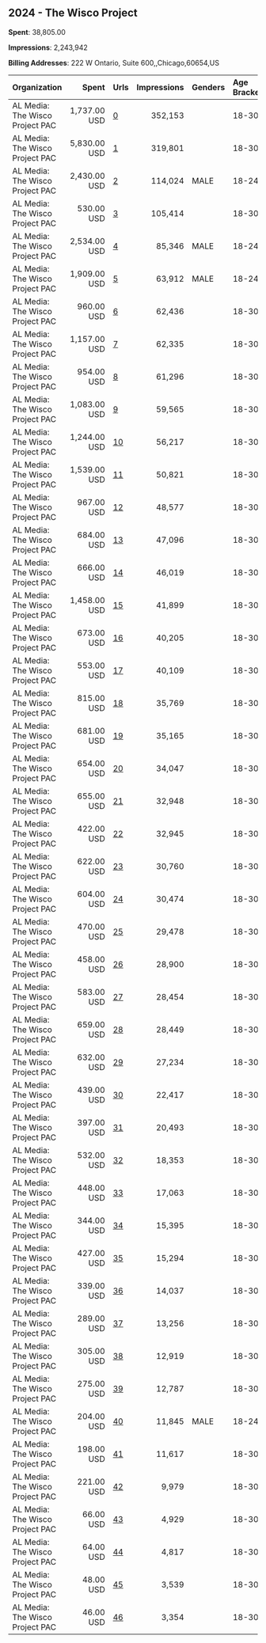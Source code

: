 ## 2024 - The Wisco Project 
**Spent**: 38,805.00

**Impressions**: 2,243,942

**Billing Addresses**: 222 W Ontario, Suite 600,,Chicago,60654,US

|Organization|Spent|Urls|Impressions|Genders|Age Brackets|Country Codes|
|:---|---:|:---|---:|:---|:---|:---|
|AL Media: The Wisco Project PAC|1,737.00 USD|[0](https://www.snap.com/political-ads/asset/15ae72dfdd1dbbe44e48f4096de6785da478407a037b15c89e87eb8e6b43c589?mediaType=jpeg)|352,153||18-30|united states|
|AL Media: The Wisco Project PAC|5,830.00 USD|[1](https://www.snap.com/political-ads/asset/0010896d9135bb674156991e78ebfd380b94e94f93897b25484cd13d9b09eb34?mediaType=mp4)|319,801||18-30|united states|
|AL Media: The Wisco Project PAC|2,430.00 USD|[2](https://www.snap.com/political-ads/asset/d5d8865c77c94e1a6eae4c485ed3f1b653d2bf280995eef1b675130b812456c8?mediaType=mp4)|114,024|MALE|18-24|united states|
|AL Media: The Wisco Project PAC|530.00 USD|[3](https://www.snap.com/political-ads/asset/15ae72dfdd1dbbe44e48f4096de6785da478407a037b15c89e87eb8e6b43c589?mediaType=jpeg)|105,414||18-30|united states|
|AL Media: The Wisco Project PAC|2,534.00 USD|[4](https://www.snap.com/political-ads/asset/2826f5b991f13425af93d805f06593298bda52c21a5d49b8bbfb085e6a7a61fe?mediaType=mp4)|85,346|MALE|18-24|united states|
|AL Media: The Wisco Project PAC|1,909.00 USD|[5](https://www.snap.com/political-ads/asset/8eed0172f5269b28f919bd220f916ab64d005a8bb8f5ebc68a66a6e59991ce45?mediaType=mp4)|63,912|MALE|18-24|united states|
|AL Media: The Wisco Project PAC|960.00 USD|[6](https://www.snap.com/political-ads/asset/b6b9f58fd351f11c24df1957bd506347f45bd30783707260372fc1a85a4f7f50?mediaType=mp4)|62,436||18-30|united states|
|AL Media: The Wisco Project PAC|1,157.00 USD|[7](https://www.snap.com/political-ads/asset/2c3ec78b25b19c6d7fce29f14576c7ee9c356086750821705f8dc6d980969bfe?mediaType=mp4)|62,335||18-30|united states|
|AL Media: The Wisco Project PAC|954.00 USD|[8](https://www.snap.com/political-ads/asset/2c3ec78b25b19c6d7fce29f14576c7ee9c356086750821705f8dc6d980969bfe?mediaType=mp4)|61,296||18-30|united states|
|AL Media: The Wisco Project PAC|1,083.00 USD|[9](https://www.snap.com/political-ads/asset/b6b9f58fd351f11c24df1957bd506347f45bd30783707260372fc1a85a4f7f50?mediaType=mp4)|59,565||18-30|united states|
|AL Media: The Wisco Project PAC|1,244.00 USD|[10](https://www.snap.com/political-ads/asset/24ba8ab43eca0db21a5f3c5ccf9830c23cd260fee8392623cea99deb3f2415d0?mediaType=mp4)|56,217||18-30|united states|
|AL Media: The Wisco Project PAC|1,539.00 USD|[11](https://www.snap.com/political-ads/asset/bf1fb456bb4777f291cd90e5bf0768be7c6fdaea73d09936c5c67eb18f0198cd?mediaType=mp4)|50,821||18-30|united states|
|AL Media: The Wisco Project PAC|967.00 USD|[12](https://www.snap.com/political-ads/asset/fb77a5552d03d8b77b03d67a054e3f342edd7abaa6503908c1da78b9e21ca6a1?mediaType=mp4)|48,577||18-30|united states|
|AL Media: The Wisco Project PAC|684.00 USD|[13](https://www.snap.com/political-ads/asset/5eb5bc8681d0231838b121a0c9651c74c65d51102a952436d06a301d38905404?mediaType=mp4)|47,096||18-30|united states|
|AL Media: The Wisco Project PAC|666.00 USD|[14](https://www.snap.com/political-ads/asset/69f1030e6375ac46b3f997d36ac7b9d4aa2199037baab10dc7a74eb4db3c5fdc?mediaType=mp4)|46,019||18-30|united states|
|AL Media: The Wisco Project PAC|1,458.00 USD|[15](https://www.snap.com/political-ads/asset/77dc1048b1309eb51b719ca7a58e624c24a24d585f487ab819f7c3a7462cd8e9?mediaType=mov)|41,899||18-30|united states|
|AL Media: The Wisco Project PAC|673.00 USD|[16](https://www.snap.com/political-ads/asset/39f873b0a3790c74c2af95225c30becb7e48d7a8f8f66ae1e0d1905ab037749b?mediaType=mp4)|40,205||18-30|united states|
|AL Media: The Wisco Project PAC|553.00 USD|[17](https://www.snap.com/political-ads/asset/39f873b0a3790c74c2af95225c30becb7e48d7a8f8f66ae1e0d1905ab037749b?mediaType=mp4)|40,109||18-30|united states|
|AL Media: The Wisco Project PAC|815.00 USD|[18](https://www.snap.com/political-ads/asset/4adf5c8ae87b00837804b285ed4fde8b00bd5cb1680591d1a9c13c7ff78b920f?mediaType=mp4)|35,769||18-30|united states|
|AL Media: The Wisco Project PAC|681.00 USD|[19](https://www.snap.com/political-ads/asset/2848efd73caff2bdd9586d864e4df6665004542a64a2c72872587b0154e8ef53?mediaType=mp4)|35,165||18-30|united states|
|AL Media: The Wisco Project PAC|654.00 USD|[20](https://www.snap.com/political-ads/asset/e33b32da10860eed8a1e2fc10d0f30b4cd9ad4c9a815c947fc423f9b7b4eba05?mediaType=mp4)|34,047||18-30|united states|
|AL Media: The Wisco Project PAC|655.00 USD|[21](https://www.snap.com/political-ads/asset/24ba8ab43eca0db21a5f3c5ccf9830c23cd260fee8392623cea99deb3f2415d0?mediaType=mp4)|32,948||18-30|united states|
|AL Media: The Wisco Project PAC|422.00 USD|[22](https://www.snap.com/political-ads/asset/3e5b2f893c7af2289930b2528af0dddf320fcfb2979e71685eda0a91752b59dd?mediaType=mp4)|32,945||18-30|united states|
|AL Media: The Wisco Project PAC|622.00 USD|[23](https://www.snap.com/political-ads/asset/eeda2eeb63c8a533ce65051737774f4d8c4958d58b3318b36b52062a84a1d31b?mediaType=mp4)|30,760||18-30|united states|
|AL Media: The Wisco Project PAC|604.00 USD|[24](https://www.snap.com/political-ads/asset/4adf5c8ae87b00837804b285ed4fde8b00bd5cb1680591d1a9c13c7ff78b920f?mediaType=mp4)|30,474||18-30|united states|
|AL Media: The Wisco Project PAC|470.00 USD|[25](https://www.snap.com/political-ads/asset/0010896d9135bb674156991e78ebfd380b94e94f93897b25484cd13d9b09eb34?mediaType=mp4)|29,478||18-30|united states|
|AL Media: The Wisco Project PAC|458.00 USD|[26](https://www.snap.com/political-ads/asset/3e5b2f893c7af2289930b2528af0dddf320fcfb2979e71685eda0a91752b59dd?mediaType=mp4)|28,900||18-30|united states|
|AL Media: The Wisco Project PAC|583.00 USD|[27](https://www.snap.com/political-ads/asset/825bb15d696a3e03f6be068748b049227b4501f14e4fee9cf966697147eb19d8?mediaType=mp4)|28,454||18-30|united states|
|AL Media: The Wisco Project PAC|659.00 USD|[28](https://www.snap.com/political-ads/asset/eeda2eeb63c8a533ce65051737774f4d8c4958d58b3318b36b52062a84a1d31b?mediaType=mp4)|28,449||18-30|united states|
|AL Media: The Wisco Project PAC|632.00 USD|[29](https://www.snap.com/political-ads/asset/825bb15d696a3e03f6be068748b049227b4501f14e4fee9cf966697147eb19d8?mediaType=mp4)|27,234||18-30|united states|
|AL Media: The Wisco Project PAC|439.00 USD|[30](https://www.snap.com/political-ads/asset/328bd2e14fd52e6b02c5c239fef64de1ee2a592e854a2f0aca2fdf0a8183d5b7?mediaType=mp4)|22,417||18-30|united states|
|AL Media: The Wisco Project PAC|397.00 USD|[31](https://www.snap.com/political-ads/asset/384b8c20b933a0fcec0a942953b9b6023f11990bff8c551c9e8b1d42bcc14791?mediaType=mp4)|20,493||18-30|united states|
|AL Media: The Wisco Project PAC|532.00 USD|[32](https://www.snap.com/political-ads/asset/e401f39920799e939e32a9fbd76f0db05378b824fa4f5500f453dda1d77dc62e?mediaType=mp4)|18,353||18-30|united states|
|AL Media: The Wisco Project PAC|448.00 USD|[33](https://www.snap.com/political-ads/asset/93cecb03e37d0644aa491fef5dd7212874d0f0cbcde412cce94a4258ee5c1052?mediaType=mp4)|17,063||18-30|united states|
|AL Media: The Wisco Project PAC|344.00 USD|[34](https://www.snap.com/political-ads/asset/93cecb03e37d0644aa491fef5dd7212874d0f0cbcde412cce94a4258ee5c1052?mediaType=mp4)|15,395||18-30|united states|
|AL Media: The Wisco Project PAC|427.00 USD|[35](https://www.snap.com/political-ads/asset/7becd95c506dcda17a0de99a27728dcf4fbfef817b96a9bb4184ea7665fdbbaa?mediaType=mp4)|15,294||18-30|united states|
|AL Media: The Wisco Project PAC|339.00 USD|[36](https://www.snap.com/political-ads/asset/e401f39920799e939e32a9fbd76f0db05378b824fa4f5500f453dda1d77dc62e?mediaType=mp4)|14,037||18-30|united states|
|AL Media: The Wisco Project PAC|289.00 USD|[37](https://www.snap.com/political-ads/asset/c3caa2ae217bd23cc3f8cccfd4a41b92a693769df84e54e6f17e39702e30cc55?mediaType=mp4)|13,256||18-30|united states|
|AL Media: The Wisco Project PAC|305.00 USD|[38](https://www.snap.com/political-ads/asset/7becd95c506dcda17a0de99a27728dcf4fbfef817b96a9bb4184ea7665fdbbaa?mediaType=mp4)|12,919||18-30|united states|
|AL Media: The Wisco Project PAC|275.00 USD|[39](https://www.snap.com/political-ads/asset/c3caa2ae217bd23cc3f8cccfd4a41b92a693769df84e54e6f17e39702e30cc55?mediaType=mp4)|12,787||18-30|united states|
|AL Media: The Wisco Project PAC|204.00 USD|[40](https://www.snap.com/political-ads/asset/06553422d77d1978f124ddac2368247b5c414c7003de7f5d800b45b4c1a5c15c?mediaType=mov)|11,845|MALE|18-24|united states|
|AL Media: The Wisco Project PAC|198.00 USD|[41](https://www.snap.com/political-ads/asset/b10bf3fa9b3dfd154322b29d18164038857b15c05f10267af0dd2c179b068c9c?mediaType=mp4)|11,617||18-30|united states|
|AL Media: The Wisco Project PAC|221.00 USD|[42](https://www.snap.com/political-ads/asset/ee57b9bfc9dec25cd200bdc326c1d441ee4cdc0a557363657e2032fae1baae16?mediaType=mp4)|9,979||18-30|united states|
|AL Media: The Wisco Project PAC|66.00 USD|[43](https://www.snap.com/political-ads/asset/8eed0172f5269b28f919bd220f916ab64d005a8bb8f5ebc68a66a6e59991ce45?mediaType=mp4)|4,929||18-30|united states|
|AL Media: The Wisco Project PAC|64.00 USD|[44](https://www.snap.com/political-ads/asset/2826f5b991f13425af93d805f06593298bda52c21a5d49b8bbfb085e6a7a61fe?mediaType=mp4)|4,817||18-30|united states|
|AL Media: The Wisco Project PAC|48.00 USD|[45](https://www.snap.com/political-ads/asset/2826f5b991f13425af93d805f06593298bda52c21a5d49b8bbfb085e6a7a61fe?mediaType=mp4)|3,539||18-30|united states|
|AL Media: The Wisco Project PAC|46.00 USD|[46](https://www.snap.com/political-ads/asset/8eed0172f5269b28f919bd220f916ab64d005a8bb8f5ebc68a66a6e59991ce45?mediaType=mp4)|3,354||18-30|united states|
